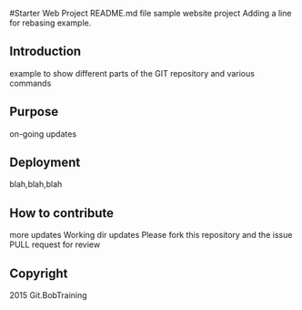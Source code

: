 #Starter Web Project README.md file
sample website project
Adding a line for rebasing example.
## Introduction
example to show different parts of the GIT repository and various commands
## Purpose
on-going updates
## Deployment
blah,blah,blah
## How to contribute 
more updates
Working dir updates
Please fork this repository and the issue PULL request for review

## Copyright
2015 Git.BobTraining